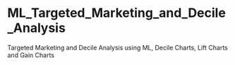 # ML_Targeted_Marketing_and_Decile_Analysis
 Targeted Marketing and Decile Analysis using ML, Decile Charts, Lift Charts and Gain Charts
